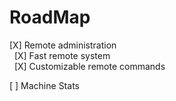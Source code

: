 # RoadMap

[X] Remote administration <br>
&nbsp;  [X] Fast remote system <br>
&nbsp;  [X] Customizable remote commands

[ ] Machine Stats

